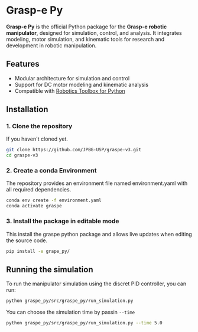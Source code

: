 # Grasp-e Py

**Grasp-e Py** is the official Python package for the **Grasp-e robotic manipulator**, designed for simulation, control, and analysis. It integrates modeling, motor simulation, and kinematic tools for research and development in robotic manipulation.

## Features

- Modular architecture for simulation and control
- Support for DC motor modeling and kinematic analysis
- Compatible with [Robotics Toolbox for Python](https://github.com/petercorke/robotics-toolbox-python)

## Installation

### 1. Clone the repository
If you haven't cloned yet.
```bash
git clone https://github.com/JPBG-USP/graspe-v3.git
cd graspe-v3
```

### 2. Create a conda Environment

The repository provides an environment file named environment.yaml with all required dependencies.

```bash
conda env create -f environment.yaml
conda activate graspe
```

### 3. Install the package in editable mode
This install the graspe python package and allows live updates when editing the source code.

```bash
pip install -e grape_py/
```

## Running the simulation
To run the manipulator simulation using the discret PID controller, you can run:

```bash
python graspe_py/src/graspe_py/run_simulation.py
```

You can choose the simulation time by passin `--time`

```bash
python graspe_py/src/graspe_py/run_simulation.py --time 5.0
``` 